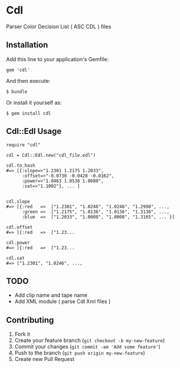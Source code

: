 # Cdl

Parser Color Decision List ( ASC CDL ) files 

## Installation

Add this line to your application's Gemfile:

    gem 'cdl'

And then execute:

    $ bundle

Or install it yourself as:

    $ gem install cdl

## Cdl::Edl Usage


	require "cdl"
	
	cdl = Cdl::Edl.new("cdl_file.edl")
	
	cdl.to_hash
	#=> [{:slope=>"1.2301 1.2175 1.2033", 
		  :offset=>"-0.0730 -0.0428 -0.0162", 
		  :power=>"1.0463 1.0538 1.0680", 
		  :sat=>"1.1002"}, ... ]
	
	
	cdl.slope
	#=> [{:red	 =>	 ["1.2301", "1.0246", "1.0246", "1.2998", ..., 
		  :green =>  ["1.2175", "1.0136", "1.0136", "1.3138", ..., 
		  :blue  =>  ["1.2033", "1.0008", "1.0008", "1.3165", ... }]

	cdl.offset
	#=> [{:red	 =>	 ["1.23...
	
	cdl.power
	#=> [{:red	 =>	 ["1.23...
	
	cdl.sat
	#=> ["1.2301", "1.0246", ...,


	
	
## TODO

* Add clip name and tape name
* Add XML module ( parse Cdl Xml files )

## Contributing

1. Fork it
2. Create your feature branch (`git checkout -b my-new-feature`)
3. Commit your changes (`git commit -am 'Add some feature'`)
4. Push to the branch (`git push origin my-new-feature`)
5. Create new Pull Request
